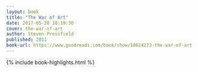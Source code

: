 ```yaml
---
layout: book
title: "The War of Art"
date: 2017-05-28 18:19:30
cover: the-war-of-art
author: Steven Pressfield
published: 2011
book-url: https://www.goodreads.com/book/show/18624273-the-war-of-art
---
```


{% include book-highlights.html %}
